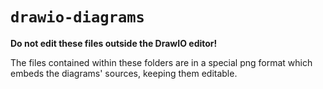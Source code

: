# `drawio-diagrams`

**Do not edit these files outside the DrawIO editor!**

The files contained within these folders are in a special
png format which embeds the diagrams' sources, keeping
them editable.
